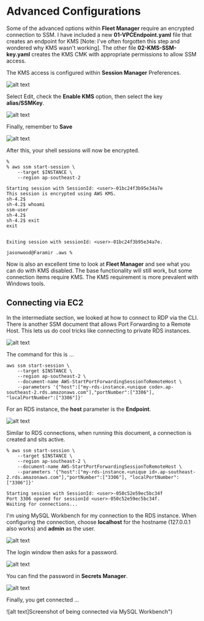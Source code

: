 # Advanced Configurations

Some of the advanced options within **Fleet Manager** require an encrypted connection to SSM. I have included a new **01-VPCEndpoint.yaml** file that creates an endpoint for KMS [Note: I've often forgotten this step and wondered why KMS wasn't working]. The other file **02-KMS-SSM-key.yaml** creates the KMS CMK with appropriate permissions to allow SSM access.

The KMS access is configured within **Session Manager** Preferences.

![alt text](../Images/Advanced-01-SessionMgr-Edit.png "Session Manager preferences screen")

Select Edit, check the **Enable KMS** option, then select the key **alias/SSMKey**.

![alt text](../Images/Advanced-02-SessionMgr-AddKMS.png "Preferences screen with KMS options")

Finally, remember to **Save**

![alt text](../Images/Advanced-03-SessionMgr-Save.png "Save button for preferences")

After this, your shell sessions will now be encrypted.
```
% 
% aws ssm start-session \
    --target $INSTANCE \
    --region ap-southeast-2

Starting session with SessionId: <user>-01bc24f3b95e34a7e
This session is encrypted using AWS KMS.
sh-4.2$ 
sh-4.2$ whoami
ssm-user
sh-4.2$ 
sh-4.2$ exit
exit


Exiting session with sessionId: <user>-01bc24f3b95e34a7e.

jasonwood@Faramir .aws %
```

Now is also an excellent time to look at **Fleet Manager** and see what you can do with KMS disabled. The base functionality will still work, but some connection items require KMS. The KMS requirement is more prevalent with Windows tools.

## Connecting via EC2
In the intermediate section, we looked at how to connect to RDP via the CLI. There is another SSM document that allows Port Forwarding to a Remote Host. This lets us do cool tricks like connecting to private RDS instances.

![alt text](../Images/Advanced-04-ConnectToRDS.png "DrawIO image of connection from PC to RDS")

The command for this is ...
```
aws ssm start-session \
    --target $INSTANCE \
    --region ap-southeast-2 \
    --document-name AWS-StartPortForwardingSessionToRemoteHost \
    --parameters '{"host":["my-rds-instance.<unique code>.ap-southeast-2.rds.amazonaws.com"],"portNumber":["3306"], "localPortNumber":["3306"]}'
```
For an RDS instance, the **host** parameter is the **Endpoint**. 

![alt text](../Images/Advanced-05-RDSEndpoint.png "Screenshot of RDS instance showing endpoint")

Similar to RDS connections, when running this document, a connection is created and sits active.

```
% aws ssm start-session \
    --target $INSTANCE \
    --region ap-southeast-2 \
    --document-name AWS-StartPortForwardingSessionToRemoteHost \
    --parameters '{"host":["my-rds-instance.<unique id>.ap-southeast-2.rds.amazonaws.com"],"portNumber":["3306"], "localPortNumber":["3306"]}'

Starting session with SessionId: <user>-050c52e59ec5bc34f
Port 3306 opened for sessionId <user>-050c52e59ec5bc34f.
Waiting for connections...
```
I'm using MySQL Workbench for my connection to the RDS instance. When configuring the connection, choose **localhost** for the hostname (127.0.0.1 also works) and **admin** as the user.

![alt text](../Images/Advanced-06-MySQL-Workbench.png "MySQL Workbench new connection screen")

The login window then asks for a password.

![alt text](../Images/Advanced-07-MySQL-Login.png "User credential screen")

You can find the password in **Secrets Manager**.

![alt text](../Images/Advanced-08-SecretsMgr.png "Secrets Manager window")

Finally, you get connected ...

![alt text]Screenshot of being connected via MySQL Workbench")


